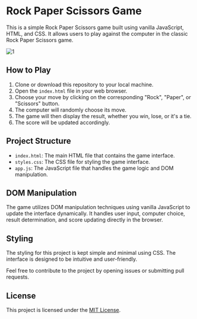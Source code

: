 # Rock Paper Scissors Game

This is a simple Rock Paper Scissors game built using vanilla JavaScript, HTML, and CSS. It allows users to play against the computer in the classic Rock Paper Scissors game.

![1](https://github.com/terrytwotoes/Rock-paper-scissors-game/assets/62052347/02b36b58-184e-494f-82ea-1ae154ba93bd)

## How to Play

1. Clone or download this repository to your local machine.
2. Open the `index.html` file in your web browser.
3. Choose your move by clicking on the corresponding "Rock", "Paper", or "Scissors" button.
4. The computer will randomly choose its move.
5. The game will then display the result, whether you win, lose, or it's a tie.
6. The score will be updated accordingly.

## Project Structure

- `index.html`: The main HTML file that contains the game interface.
- `styles.css`: The CSS file for styling the game interface.
- `app.js`: The JavaScript file that handles the game logic and DOM manipulation.

## DOM Manipulation

The game utilizes DOM manipulation techniques using vanilla JavaScript to update the interface dynamically. It handles user input, computer choice, result determination, and score updating directly in the browser.

## Styling

The styling for this project is kept simple and minimal using CSS. The interface is designed to be intuitive and user-friendly.


Feel free to contribute to the project by opening issues or submitting pull requests.

## License

This project is licensed under the [MIT License](LICENSE).
